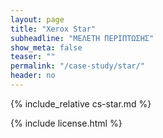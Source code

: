 ```yaml
---
layout: page
title: "Xerox Star"
subheadline: "ΜΕΛΕΤΗ ΠΕΡΙΠΤΩΣΗΣ"
show_meta: false
teaser: ""
permalink: "/case-study/star/"
header: no
---
```


{% include_relative cs-star.md %}

{% include license.html %}
